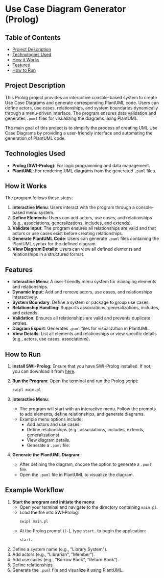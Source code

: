 # Use Case Diagram Generator (Prolog)

## Table of Contents

- [Project Description](#project-description)
- [Technologies Used](#technologies-used)
- [How it Works](#how-it-works)
- [Features](#features)
- [How to Run](#how-to-run)

## Project Description

This Prolog project provides an interactive console-based system to create Use Case Diagrams and generate corresponding PlantUML code. Users can define actors, use cases, relationships, and system boundaries dynamically through a menu-driven interface. The program ensures data validation and generates `.puml` files for visualizing the diagrams using PlantUML.

The main goal of this project is to simplify the process of creating UML Use Case Diagrams by providing a user-friendly interface and automating the generation of PlantUML code.

## Technologies Used

- **Prolog (SWI-Prolog)**: For logic programming and data management.
- **PlantUML**: For rendering UML diagrams from the generated `.puml` files.

## How it Works

The program follows these steps:
1. **Interactive Menu**: Users interact with the program through a console-based menu system.
2. **Define Elements**: Users can add actors, use cases, and relationships (e.g., associations, generalizations, includes, and extends).
3. **Validate Input**: The program ensures all relationships are valid and that actors or use cases exist before creating relationships.
4. **Generate PlantUML Code**: Users can generate `.puml` files containing the PlantUML syntax for the defined diagram.
5. **View Diagram Details**: Users can view all defined elements and relationships in a structured format.

## Features

- **Interactive Menu**: A user-friendly menu system for managing elements and relationships.
- **Dynamic Input**: Add and remove actors, use cases, and relationships interactively.
- **System Boundary**: Define a system or package to group use cases.
- **Relationship Handling**: Supports associations, generalizations, includes, and extends.
- **Validation**: Ensures all relationships are valid and prevents duplicate entries.
- **Diagram Export**: Generates `.puml` files for visualization in PlantUML.
- **View Details**: List all elements and relationships or view specific details (e.g., actors, use cases, associations).

## How to Run

1. **Install SWI-Prolog**: Ensure that you have SWI-Prolog installed. If not, you can download it from [here](https://www.swi-prolog.org/Download.html).

2. **Run the Program**:
    Open the terminal and run the Prolog script:
    ```bash
    swipl main.pl
    ```

3. **Interactive Menu**:
    - The program will start with an interactive menu. Follow the prompts to add elements, define relationships, and generate diagrams.
    - Example menu options include:
      - Add actors and use cases.
      - Define relationships (e.g., associations, includes, extends, generalizations).
      - View diagram details.
      - Generate a `.puml` file.

4. **Generate the PlantUML Diagram**:
    - After defining the diagram, choose the option to generate a `.puml` file.
    - Open the `.puml` file in PlantUML to visualize the diagram.

## Example Workflow

1.  **Start the program and initiate the menu**:
    * Open your terminal and navigate to the directory containing `main.pl`.
    * Load the file into SWI-Prolog:
        ```bash
        swipl main.pl
        ```
    * At the Prolog prompt (`?-`), type `start.` to begin the application:
        ```prolog
        start.
        ```
2. Define a system name (e.g., "Library System").
3. Add actors (e.g., "Librarian", "Member").
4. Add use cases (e.g., "Borrow Book", "Return Book").
5. Define relationships.
6. Generate the `.puml` file and visualize it using PlantUML.

